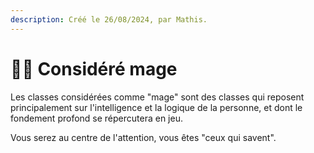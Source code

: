 ```yaml
---
description: Créé le 26/08/2024, par Mathis.
---
```


# 🧙‍♂️ Considéré mage

Les classes considérées comme "mage" sont des classes qui reposent principalement sur l'intelligence et la logique de la personne, et dont le fondement profond se répercutera en jeu.

Vous serez au centre de l'attention, vous êtes "ceux qui savent".&#x20;
